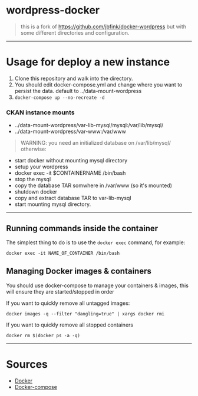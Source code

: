 wordpress-docker
===========

> this is a fork of https://github.com/jbfink/docker-wordpress but with some different directories and configuration.

---
# Usage for deploy a new instance

1. Clone this repository and walk into the directory.
1. You should edit docker-compose.yml and change where you want to persist the data. default to ../data-mount-wordpress
1. `docker-compose up --no-recreate -d`

### CKAN instance mounts

- ../data-mount-wordpress/var-lib-mysql/mysql:/var/lib/mysql/
- ../data-mount-wordpress/var-www:/var/www


> WARNING: you need an initialized database on /var/lib/mysql/ otherwise:

- start docker without mounting mysql directory
- setup your wordpress
- docker exec -it $CONTAINERNAME /bin/bash
- stop the mysql
- copy the database TAR somwhere in /var/www (so it's mounted)
- shutdown docker
- copy and extract database TAR to var-lib-mysql
- start mounting mysql directory.

---

## Running commands inside the container

The simplest thing to do is to use the `docker exec` command, for example:

    docker exec -it NAME_OF_CONTAINER /bin/bash

## Managing Docker images & containers

You should use docker-compose to manage your containers & images, this will ensure they are started/stopped in order

If you want to quickly remove all untagged images:

    docker images -q --filter "dangling=true" | xargs docker rmi

If you want to quickly remove all stopped containers

    docker rm $(docker ps -a -q)

---

# Sources
- [Docker](https://www.docker.com)
- [Docker-compose](http://docs.docker.com/compose/)
